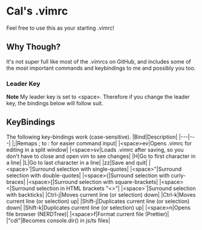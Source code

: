 # Cal's .vimrc

Feel free to use this as your starting .vimrc!

## Why Though?

It's not super full like most of the .vimrcs on GitHub, and includes some of
the most important commands and keybindings to me and possibly you too.

### Leader Key

**Note** My leader key is set to \<space>. Therefore if you change the leader
key, the bindings below will follow suit.

## KeyBindings

The following key-bindings work (case-sensitive).
|Bind|Description|
|---|---|
|;|Remaps ; to : for easier command input|
|\<space>ev|Opens .vimrc for editing in a split window|
|\<space>sv|Loads .vimrc after saving, so you don't have to close and open vim to see changes|
|H|Go to first character in a line|
|L|Go to last character in a line|
|zz|Save and quit|
|\<space>'|Surround selection with single-quotes|
|\<space>"|Surround selection with double-quotes|
|\<space>{|Surround selection with curly-braces|
|\<space>[|Surround selection with square-brackets|
|\<space><|Surround selection in HTML brackets "<>"|
|\<space>\`|Surround selection with backticks|
|Ctrl-j|Moves current line (or selection) down|
|Ctrl-k|Moves current line (or selection) up|
|Shift-j|Duplicates current line (or selection) down|
|Shift-k|Duplicates current line (or selection) up|
|\<space>n|Opens file browser (NERDTree)|
|\<space>f|Format current file (Prettier)|
|"cdi"|Becomes console.dir() in js/ts files|

